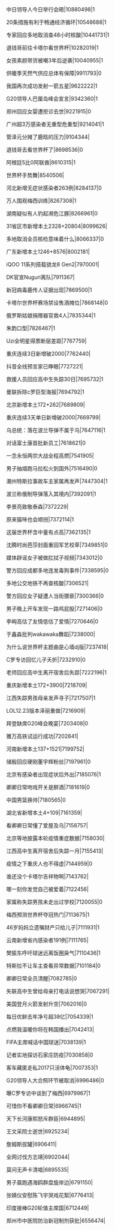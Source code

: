 中日领导人今日举行会晤|10880498|1

20条措施有利于畅通经济循环|10548688|1

专家回应多地取消查48小时核酸|10441731|1

退钱哥前往卡塔尔看世界杯|10282019|1

女孩素颜带货被嘲3年后逆袭|10040955|1

供暖季天然气供应总体有保障|9911793|0

我国再次成功发射一箭五星|9622222|1

G20领导人巴厘岛峰会宣言|9342360|1

郑州回应女婴遭拒诊去世|9221915|0

广州超3万感染者无重型危重型|9214041|1

管泽元分摊了鹿晗的压力|9104344|

退钱哥去看世界杯了|8698536|0

阿根廷5比0阿联酋|8610315|1

世界杯手势舞|8540506|

河北新增无症状感染者263例|8284137|0

万人围观梅西训练|8267308|1

湖南疑似有人钓起濒危江豚|8266961|0

31省区市新增本土2328+20804|8099626|

多地取消全员核检意味着什么|8066337|0

广东新增本土1246+8576|8002181|

iQOO 11系列搭载骁龙8 Gen2|7970001|

DK官宣Nuguri离队|7911367|

新冠病毒鹿传人证据出现|7869500|1

卡塔尔世界杯赛场禁设售酒摊位|7868148|0

俄罗斯姑娘捐赠器官救4人|7835344|1

朱韵口型|7826467|1

Uzi全明星得票断层差距|7767759|

重庆连续3日新增破2000|7762440|

抖音全线预言家已睁眼|7727221|

救援人员回应高中生失踪30日|7695732|1

曼联拆除c罗巨型海报|7694792|1

北京新增本土172+262|7689809|

重庆连续3天单日新增破2000|7669799|

乌总统：落在波兰导弹不属于乌|7647116|1

对话富士康首批新员工|7618621|0

一念永恒两宗大战全程高燃|7541905|

男子抽烟跑马拉松火到国外|7516490|0

潮州特斯拉事故车主家属再发声|7447304|1

波兰称俄制导弹落入其境内|7392091|1

李景亮致敬泰森|7372229|

原来猫咪也会顺拐|7372114|1

这届世界杯含中量有点高|7362135|1

沈腾时尚芭莎封面重回军艺校草|7349851|0

媒体辟谣女子被做肛拭子视频|7343012|0

警方回应成都多地连发毒狗事件|7338595|0

多地公交地铁不再查核酸|7306521|

警方回应女子疑遭人当街猥亵|7300366|0

男子晚上开车发现一路鸡屁股|7271406|0

李峋高估了友情低估了爱情|7270646|0

于鑫淼批判wakawaka舞蹈|7238000|

为什么说世界杯主题曲是心墙dj版|7237418|

C罗专访回忆儿子夭折|7232910|0

老师回应高中生离开宿舍后失踪|7222196|1

重庆新增本土172+3900|7218709|

江西失踪男孩母亲发声寻子|7217507|1

LOL12.23版本泽丽重做|7216909|

拜登缺席G20峰会晚宴|7203408|0

雅万高铁试运行成功|7202841|

河南新增本土137+1521|7199752|

储殷回应硬刚董宇辉粉丝|7197961|0

北京有感染者出现症状后外出|7185076|1

卿卿日常吻戏开关是醉酒|7181619|0

中国男篮换帅|7180565|0

湖北省新增本土4+109|7161359|

看卿卿日常懂了爱屋及乌|7158757|

北京等地披露本轮疫情重症数据|7158030|

江西高中生离开宿舍后失踪一月|7155413|

疫情之下重庆人也不得虚|7144959|0

谁还没个卡塔尔吉祥物啊|7143762|

哪一刻你发觉自己被爱着|7122456|

家属称失踪男孩未走出过学校|7120055|0

梅西预测世界杯夺冠热门|7113675|1

46岁妈妈立遗嘱财产只给儿子|7111931|1

云南新增省内感染者191例|7111765|

樊振东呼吁球迷远离饭圈戾气|7110436|1

特斯拉不让车主查看异常数据|7101184|0

卿卿日常全员清醒|7082785|0

失联高中生曾给母亲打电话说想哭|7067291|

美国登月火箭发射升空|7062016|0

每日优鲜去年净亏超38亿|7054339|1

点燃我温暖你将在韩国播出|7042413|

FIFA主席喊话中国球迷|7038139|1

记者实地探访石家庄防疫|7030858|0

客车藏匿走私2017只活体龟|7007353|1

G20领导人大合照环节被取消|6996486|0

曝C罗专访中谈到了梅西|6979967|1

可惜你不看卿卿日常|6966745|1

天下长河康熙怒斥群臣|6944895|

王文采院士逝世|6925234|

詹姆斯拔罐|6906411|

全网讨伐方志靖|6902044|

莫问无声卡清唱|6895535|

男子晨跑遇海鸥群盘旋岸边|6791150|

张婧仪安慰陈飞宇哭戏花絮|6776413|

印度接棒G20轮值主席国|6712449|

郑州市中医院防治新冠制剂获批|6556474|

